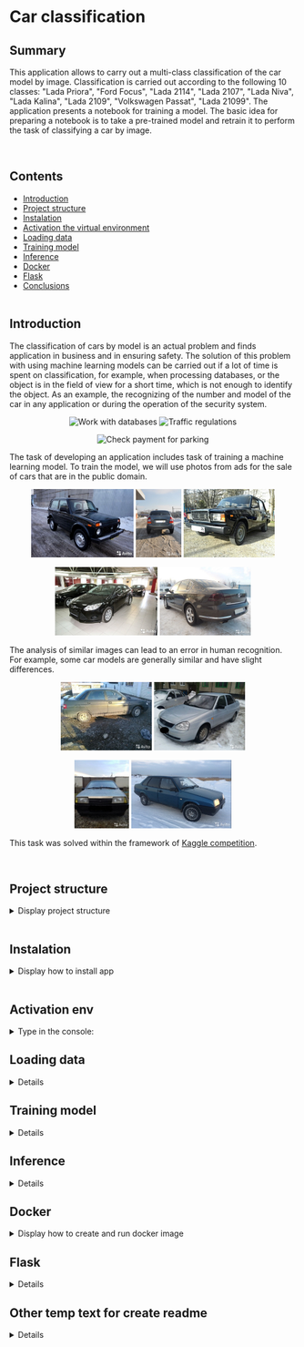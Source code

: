 # Car classification


## Summary

<p>This application allows to carry out a multi-class classification of the car model by image. Classification is carried out according to the following 10 classes: "Lada Priora", "Ford Focus", "Lada 2114", "Lada 2107", "Lada Niva", "Lada Kalina", "Lada 2109", "Volkswagen Passat", "Lada 21099". The application presents a notebook for training a model. The basic idea for preparing a notebook is to take a pre-trained model and retrain it to perform the task of classifying a car by image.</p><br>


## Contents

* [Introduction](README.md#Introduction)
* [Project structure](README.md#Project-structure)
* [Instalation](README.md#Instalation)
* [Activation the virtual environment](README.md#Activation-env)
* [Loading data](README.md#Loading-data)
* [Training model](README.md#Training-model)
* [Inference](README.md#Inference)
* [Docker](README.md#Docker)
* [Flask](README.md#Flask)
* [Conclusions](README.md#Conclusions) <br><br>


## Introduction
<p>
The classification of cars by model is an actual problem and finds application in business and in ensuring safety. The solution of this problem with using machine learning models can be carried out if a lot of time is spent on classification, for example, when processing databases, or the object is in the field of view for a short time, which is not enough to identify the object. As an example, the recognizing of the number and model of the car in any application or during the operation of the security system.<br>

<p align="center">
  <img src="https://volokno.kz/wa-data/public/shop/products/09/10/1009/images/2358/2358.970.jpg" height="200" title="Work with databases">
  <img src="https://news-ru.gismeteo.st/2020/07/shutterstock_443707396-640x427.jpg" height="200" title="Traffic regulations">
</p>
<p align="center">
  <img src="https://avatars.mds.yandex.net/i?id=a7700bda361df26e6eb36d4c9c4a09cc-4080622-images-thumbs&ref=rim&n=33&w=281&h=188" height="200" title="Check payment for parking">
</p>

The task of developing an application includes task of training a machine learning model. To train the model, we will use photos from ads for the sale of cars that are in the public domain.

<p align="center">
  <img src="data/test_imgs_for_pred/352.jpg" height="120" title="lada_niva">
  <img src="data/test_imgs_for_pred/667.jpg" height="120" title="lada_kalina">
  <img src="data/test_imgs_for_pred/3258.jpg" height="120" title="lada_2107">
</p>

<p align="center">
  <img src="data/test_imgs_for_pred/65444.jpg" height="120" title="ford_focus">
  <img src="data/test_imgs_for_pred/4694.jpg" height="120" title="volkswagen_passat">
</p>

The analysis of similar images can lead to an error in human recognition. For example, some car models are generally similar and have slight differences. 

<p align="center">
  <img src="data/test_imgs_for_pred/3201.jpg" height="120" title="lada_2110">
  <img src="data/test_imgs_for_pred/4052.jpg" height="120" title="lada_priora">
</p>
<p align="center">
  <img src="data/test_imgs_for_pred/8846.jpg" height="120" title="2109">
  <img src="data/test_imgs_for_pred/295500.jpg" height="120" title="21099">
</p>

 This task was solved within the framework of [Kaggle competition](https://www.kaggle.com/competitions/sf-dl-car-classification).
</p><br>


## Project structure
<details>
<summary>Display project structure </summary> <br>

```Python
car_clf  
├── .gitignore  
├── .venv  
│   └── ...  
├── config  
│   └── data_config.json    ## congiguration file  
├── data  
│   ├── best_models         ## save best model during train
│   ├── inputs_for_train    ## folder for data
│   │   ├── test_upload     ## folder for test data
│   │   ├── train           ## folder for train data
│   │   ├── sample-submission.csv  ## ex file for kaggle submission
│   │   └── train.csv  
│   ├── outputs_from_train  ## folder for saved graph
│   ├── test_imgs_for_pred  ## folder with few samples in test_upload
│   └── sf-dl-car-classification.zip ## uploaded zip train dataset 
├── models                  ## folder for trained model
│   ├── weights_step_1.hdf5  
│   ├── ...  
│   └── weights_step_7.hdf5  
├── notebooks               ## notebook for create train models
│   ├── 01_notebook_train_model.ipynb  
│   ├── 02_colab_notebook_train_model.ipynb  ## colab notebook
│   └── 03_car-clf-nn-2021_OLD_ver.ipynb  
├── utils  
│   ├── __ init __.py  
│   ├── functions.py  
│   ├── functions_with_keras.py  
│   ├── generators.py  
│   ├── model.py  
│   ├── predictions.py  
│   └── read_config.py  
├── readme.md  
└── requirements.txt
```
</details>  <br>


## Instalation
<details>

<summary> Display how to install app </summary> <br>

<p> This section provides a sequence of steps for installing and launching the application. <br>

```Python
# 1. Clone repository
git clone https://github.com/ostrebko/car_clf.git

# 2. Go to the new directory:
cd car_clf

# 3. Activate the virtual environment in which you plan to launch the application (we will use VsCode)

# 4. Install requirements:
pip install -r requirements.txt

# 5. Create predicts of detection blastospores with main.py or create & run main.exe (in windows).
python main.py
```
</details>  <br>


## Activation env
<details>

<p> The description of how to activate the virtual environment was taken from <a href="https://kayumov.ru/536/">Ruslan Kayumov</a>.<br>

<summary> Type in the console: </summary> <br>

```Python
# Steps to activate the virtual environment in which you plan to launch the application in VsCode:
# 1. Run VS Code as an administrator, go to the project directory in PowerShell, execute the code below, the env folder containing the virtual environment files will appear
python -m venv .venv

# or you may tap -> Ctrl+Shift+P , then press -> Python: Select Interpreter (we use venv), choose 'Python 3.хх.хх ... Global' for create the virtual environment with GUI of VS Code.

# 2. To change the policy, in PowerShell type
Set-ExecutionPolicy -ExecutionPolicy RemoteSigned -Scope CurrentUser

# 3. Enter the environment folder (env), run the command
.venv/Scripts/Activate.ps1

# 4a. An environment marker (env) will appear at the beginning of the line in PowerShell, but VS Code may still not know anything about it. Press Ctrl+Shift+P, type Python: Select Interpreter
# Specify the desired path to python.exe in the env environment folder, this will be displayed at the bottom of the status bar. Now you can install modules only for a specific project.

# 4b. For VSCode, your Jupyter kernel is not necessarily using the same python interpreter you're using at the command line but if you have special libs you may need to using your notebook in created virtual environment.
# For using your notebook in created virtual environment install ipykernel:
pip install ipykernel
# then tap Ctrl+Shift+P to open the Command Palette, and select "Notebook: Select Notebook Kernel" ->
# -> Select another kernel -> Python Environments -> choose the interpreter you're using at the terminal (we create virtual environment with name: .venv)

# 5. If you need to exit, then execute deactivate in PowerShell, and return to global in the interpreter selection.
```
</details>


## Loading data
<details>
<p>Before training the model, it's necessary to download training dataset. **Attention**, it requires **1,66 Gb** of free disk spaces.</p>
<p>If you want to train the model in local machine, go to the [**Kaggle web page**](https://www.kaggle.com/competitions/sf-dl-car-classification/data/) in your browser and tap **Download All**, the file *'sf-dl-car-classification.zip'* will start downloading. Then move downloaded *'sf-dl-car-classification.zip'* in 'data' folder of the cloned project.</p>
<p>If you use notebook **'02_colab_notebook_train_model.ipynb'** for train model with Google Colab, you don't need to download data to local machine. Notebook consist cells with code to download *'sf-dl-car-classification.zip'* into cloned project in Goole Colab environment.</p>
<p>You also may to use Kaggle API to download -> *'kaggle competitions download -c sf-dl-car-classification'* 
(see. [Kaggle API in github](https://github.com/Kaggle/kaggle-api) ).</p>
<p>To unzip *'sf-dl-car-classification.zip'* into cloned project use the corresponding notebook cells.</p>
</details>


## Training model
<details>
add description
.....
</details>


## Inference
<details>
add description
.....
</details>


## Docker
<details>

<summary> Display how to create and run docker image  </summary> <br>

```Python
# 1. Create a new image (its size is approximately 3.5 Gb)
docker build -t car_clf .

# 2. Run image in container.
docker run --rm -v $PWD/data/test_imgs_for_pred/:/data/test_imgs_for_pred  --name car_clf car_clf

# 3. The created container will be automatically deleted 
# after executing a sequence of commands from the Dockerfile.  
# Delete the container and image after usage
docker rmi car_clf
```
</details>


## Flask
<details>
add description
.....
</details>


## Other temp text for create readme
<details>

Основной ход моего решения заключался в следующем:  
1. Установка и импорт необходимых библиотек, в т.ч. определение основных переменных и создание необходимых папок для сохранения результатов; Прим.: [Решение ошибки в Keras](https://discuss.tensorflow.org/t/using-efficientnetb0-and-save-model-will-result-unable-to-serialize-2-0896919-2-1128857-2-1081853-to-json-unrecognized-type-class-tensorflow-python-framework-ops-eagertensor/12518/9). Для запуска ноутбука в виртуальном окружении: open the Command Palette, and select "Notebook: Select Notebook Kernel" -> далее меняем c global на python path -> выбираем env.  
2. Проведение краткого EDA, в т.ч. анализ имеющихся изображений;
3. Аугментация данных (использовалась библиотека albumentations) и создание соответствующих генераторов (с помощью библиотеки ImageDataAugmentor) для подачи данных в модель при обучении;  
4. Для создания модели использовалась техника Transfer-Learning: как основа загружалась EfficientNetB6 с исключением полносвязных слоев, которые определяют набор вероятностей к каждому классу ImageNet (исключение "головы"). Вместо исключенных слоев достраивались полносвязные слои под нашу задачу.
5. В основе тренировки модели использовалась техника Fine-Tunning: тренировка модели проводилась с постепенным размораживанием весов слоев, доступных для тренировки и состояла из нескольких шагов (step):  

    Step 1 - тренировка весов слоев только для "головы", с неизменными весами EfficientNetB6 (уже после данного этапа точность на тренировочной выборке превышает 50%, на тестовой - превышает 60%). Так как в дальнейшем веса будут переобучаться при разморозке модели, то на данном этапе было выбрано небольшое количество эпох обучения. Точность на тренировочной выборке оказывается хуже, но к 5 эпохе точность тестовой выборки перестает улучшаться, а точность тренировочной выборки растет быстрее.  
    
    Step 2-4 - тренировка с постепенной разморозкой весов слоев EfficientNetB6. Step 2: разморозка 1/2 от всех слоев EfficientNetB6, тренировка 10 эпох; Step 3: разморозка 3/4 от всех слоев EfficientNetB6, тренировка 10 эпох; Step 4: разморозка всех слоев EfficientNetB6, тренировка 10 эпох.      
    Результаты по обучению на шагах 2-4:  
    Наилучшая сходимость тренировочиной и тестовой выборок достигается после Step 2 (разморозка 1/2 от всех слоев EfficientNetB6) на 10 эпохе и составляет чуть больше 90%. На данном этапе можно попробовать большее количество эпох (30-50 эпох) с постепенным (по расписанию или по условию неувеличения val_accuracy) уменьшением Learning Rate. Но так как время на обучение ограничено количеством времени использования GPU и слои будут размораживаться далее, соответственно обученные веса будут еще изменяться, то было решено не работать в этом направлении.  
    На шаге 3 (step 3) размораживаю 3/4 всех слоев и обучаю 10 эпох.
    На шаге 4 (step 4) размораживаю всех слои base_model (всех слоев EfficientNetB6) и обучаю 10 эпох. 
    
    Шаги 5-7 (Step 5, 6, 7: На данных шагах для увеличесния точности обучения модели производится увеличение размера подаваемых изображений в 2 раза (с 224х228 до 448х448 точек). Обучение происходит при всех размороженных слоях, но при этом меняется learning rate: Step 5, LR=1e-5, 8 эпох, Step 6 LR=1e-5, 6 эпох (отключение GPU Colab), Step 7 LR=1e-6, 10 эпох. Примечание: На Step 6 было решено добавить еще 6 эпох без изменения параметров шага 5_1.  
    Важно отметить, что при увеличении картинки в 2 раза, время на обучение возрасло примерно в 3-4 раза и обучение 10 эпох каждого шага растягивается примерно до 6,5 часов. В связи с тем, что на Kaggle есть ограничение на работу одной сессии с GPU (9 часов) и прогнать весь ноутбук и сохранить все результаты можно только исключив данные ограничения. Аналогично есть ограничения на использования GPU и в Google Colab. Поэтому в данной работе я сохранил, только ноутбук и результаты предсказания на валидационной выборке (submission).
    На шаге 7 параметр patience в callback ReduceLROnPlateau , был изменен с 3 на 2 (количество эпох, после которых, если не увеличается точность, то уменьшается learning rate)
    
6. Далее для возможного улучшения предсказания качества модели на валидационной выборке использовалась техника Test Time Augmentations, которая основывается на небольших изменениях данных валидационной выборки (аугментация валидационной выборки) и усреднении полученных предсказаний (небольшие изменения могут помочь модели правильно предсказать класс изображения).

Для сокращения написания кода на каждом шаге были написаны функции и классы в т.ч.:  
- запись используемых параметров в data_config.json и его импорт в ноутбук;
- функция создания генераторов данных;
- класс определения архитектуры модели модели;
- функция сборки листа callbacks при обучении модели; 
- функции сохранения и вывода на экран accuracy и loss по эпохам после обучения модели для анализа качества обучения модели; 
- функция сохранения модели в отдельную папку проекта;
- функция выполнения предсказания класса фотографии (инференса модели).  


Результаты предсказания модели на валидационной выборке представлены в файле submission.csv.   
Так как при обучении модели файлы получаются большого объема (до 450 Мб), то их веса выложены в облачном хранилизе: https://drive.google.com/drive/folders/1myedVEqymkIYCOzOj18ChFHfSvswdRv1?usp=sharing. Для проведения обучения в ноутбуке или инференса их необходимо поместить в папку 'models'.   


Что еще можно сделать для улучшения модели/доработки проекта:
1. Попробовать другие архитектуры сетей из SOTA на ImageNet позднее B6, дающие бОльшую точность, например ImageNetB7 или более точные SOTA.  
2. Поэкспериментировать с архитектурой «головы» (например, добавить еще 1-2 полносвязных слоев).  
3. Попробовать больше эпох на 5 этапе обучения (увеличить до 30 эпох с callback ReduceLROnPlateau с параметрами monitor='val_accuracy', factor=0.2-0.5, patience=3-5).  
4. Использовать внешние датасеты для дообучения модели.  
5. Обернуть модель в сервис на Flask (чтобы на практике отследить особенности внедрения DL-моделей в продакшн).  

</details>